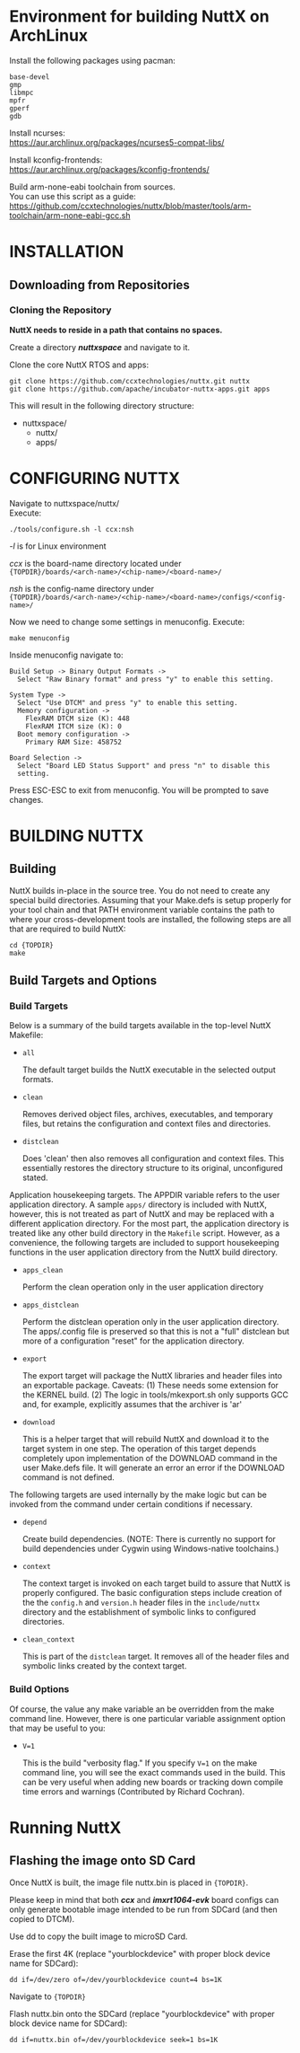 # Environment for building NuttX on ArchLinux

Install the following packages using pacman:

    base-devel
    gmp
    libmpc
    mpfr
    gperf
    gdb

Install ncurses:\
https://aur.archlinux.org/packages/ncurses5-compat-libs/

Install kconfig-frontends:\
https://aur.archlinux.org/packages/kconfig-frontends/

Build arm-none-eabi toolchain from sources.\
You can use this script as a guide:\
https://github.com/ccxtechnologies/nuttx/blob/master/tools/arm-toolchain/arm-none-eabi-gcc.sh


# INSTALLATION

## Downloading from Repositories

### Cloning the Repository

**NuttX needs to reside in a path that contains no spaces.**

Create a directory ***nuttxspace*** and navigate to it.

Clone the core NuttX RTOS and apps:

    git clone https://github.com/ccxtechnologies/nuttx.git nuttx
    git clone https://github.com/apache/incubator-nuttx-apps.git apps

This will result in the following directory structure:
+ nuttxspace/
    - nuttx/
    - apps/


# CONFIGURING NUTTX

Navigate to nuttxspace/nuttx/\
Execute:

    ./tools/configure.sh -l ccx:nsh

  *-l* is for Linux environment

  *ccx* is the board-name directory located under\
  `{TOPDIR}/boards/<arch-name>/<chip-name>/<board-name>/`

  *nsh* is the config-name directory under\
  `{TOPDIR}/boards/<arch-name>/<chip-name>/<board-name>/configs/<config-name>/`


Now we need to change some settings in menuconfig.
Execute:

    make menuconfig

Inside menuconfig navigate to:

    Build Setup -> Binary Output Formats ->
      Select "Raw Binary format" and press "y" to enable this setting.

    System Type ->
      Select "Use DTCM" and press "y" to enable this setting.
      Memory configuration ->
        FlexRAM DTCM size (K): 448
        FlexRAM ITCM size (K): 0
      Boot memory configuration ->
        Primary RAM Size: 458752

    Board Selection ->
      Select "Board LED Status Support" and press "n" to disable this
      setting.

Press ESC-ESC to exit from menuconfig. You will be prompted to save
changes.



# BUILDING NUTTX

## Building

NuttX builds in-place in the source tree.  You do not need to create
any special build directories.  Assuming that your Make.defs is setup
properly for your tool chain and that PATH environment variable contains
the path to where your cross-development tools are installed, the
following steps are all that are required to build NuttX:

    cd {TOPDIR}
    make

## Build Targets and Options

### Build Targets

Below is a summary of the build targets available in the top-level
NuttX Makefile:

  * `all`

    The default target builds the NuttX executable in the selected output
    formats.

  * `clean`

    Removes derived object files, archives, executables, and temporary
    files, but retains the configuration and context files and directories.

  * `distclean`

    Does 'clean' then also removes all configuration and context files.
    This essentially restores the directory structure to its original,
    unconfigured stated.

Application housekeeping targets.  The APPDIR variable refers to the user
application directory.  A sample `apps/` directory is included with NuttX,
however, this is not treated as part of NuttX and may be replaced with a
different application directory.  For the most part, the application
directory is treated like any other build directory in the `Makefile` script.
However, as a convenience, the following targets are included to support
housekeeping functions in the user application directory from the NuttX
build directory.

  * `apps_clean`

    Perform the clean operation only in the user application directory

  * `apps_distclean`

    Perform the distclean operation only in the user application directory.
    The apps/.config file is preserved so that this is not a "full" distclean
    but more of a configuration "reset" for the application directory.

  * `export`

    The export target will package the NuttX libraries and header files into
    an exportable package.  Caveats: (1) These needs some extension for the KERNEL
    build. (2) The logic in tools/mkexport.sh only supports GCC and, for example,
    explicitly assumes that the archiver is 'ar'

  * `download`

    This is a helper target that will rebuild NuttX and download it to the target
    system in one step.  The operation of this target depends completely upon
    implementation of the DOWNLOAD command in the user Make.defs file.  It will
    generate an error an error if the DOWNLOAD command is not defined.

The following targets are used internally by the make logic but can be invoked
from the command under certain conditions if necessary.

  * `depend`

    Create build dependencies. (NOTE:  There is currently no support for build
    dependencies under Cygwin using Windows-native toolchains.)

  * `context`

    The context target is invoked on each target build to assure that NuttX is
    properly configured.  The basic configuration steps include creation of the
    the `config.h` and `version.h` header files in the `include/nuttx` directory and
    the establishment of symbolic links to configured directories.

  * `clean_context`

    This is part of the `distclean` target.  It removes all of the header files
    and symbolic links created by the context target.

### Build Options

Of course, the value any make variable an be overridden from the make command
line.  However, there is one particular variable assignment option that may
be useful to you:

  * `V=1`

    This is the build "verbosity flag."  If you specify `V=1` on the make command
    line, you will see the exact commands used in the build. This can be very
    useful when adding new boards or tracking down compile time errors and
    warnings (Contributed by Richard Cochran).

# Running NuttX

## Flashing the image onto SD Card

Once NuttX is built, the image file nuttx.bin is placed in `{TOPDIR}`.

Please keep in mind that both ***ccx*** and ***imxrt1064-evk*** board configs can only generate
bootable image intended to be run from SDCard (and then copied to DTCM).

Use dd to copy the built image to microSD Card.

Erase the first 4K (replace "yourblockdevice" with proper block device name
for SDCard):

    dd if=/dev/zero of=/dev/yourblockdevice count=4 bs=1K

Navigate to `{TOPDIR}`

Flash nuttx.bin onto the SDCard (replace "yourblockdevice" with proper block
device name for SDCard):

    dd if=nuttx.bin of=/dev/yourblockdevice seek=1 bs=1K
